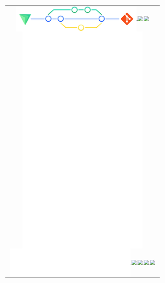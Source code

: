 <table><tr><td align="center">
<a target="_self" href="https://github.com/z-shell/zi/">
  <img align="center" style="width:80%;height:auto" src="https://github.com/z-shell/.github/raw/main/profile/img/z_git.png" alt="ZI+GIT Logo" />
</a>
  <img align="center" style="width:80%;height:auto" src="https://github.zshell.dev/.github/plugin/metrics.svg" />
<a target="_self" href="https://github.com/orgs/z-shell/projects">
  <img align="center" style="width:80%;height:auto" src="https://github.zshell.dev/.github/plugin/followup/followup.svg" />
</a>
<a title="ZI WIKI" target="_self" href="https://github.com/z-shell/zw/">
  <img align="center" style="width:80%;height:auto" src="https://github.com/z-shell/.github/raw/main/metrics/plugin/pagespeed/detailed.svg" />
</a>  
<a title="Z-Shell Projects" target="_self" href="https://github.com/orgs/z-shell/projects">
  <img align="center" style="width:80%;height:auto" src="https://github.com/z-shell/.github/raw/main/metrics/plugin/projects/projects.svg" />
</a>
 <a title="Twitter" target="_self" href="https://twitter.com/zshell_zi/">
   <img align="center" style="width:80%;height:auto" src="https://github.com/z-shell/.github/raw/main/metrics/plugin/tweets/tweets.svg" />
 </a>
<a title="DEV" target="_self" href="https://dev.to/tag/zsh">
  <img align="center" style="width:80%;height:auto" src="https://github.com/z-shell/.github/raw/main/metrics/plugin/rss/dev.tag.zsh.rss.svg" />
</a>
<!--
<a title="ZI" target="_self" href="https://github.com/z-shell/zi/">
  <img align="center" style="width:80%;height:auto" src="https://repobeats.axiom.co/api/embed/1e1afffc6a6daa806a91f70670672f8cb537f52f.svg" />
</a>
<a title="ZI WIKI" target="_self" href="https://github.com/z-shell/wiki/">
  <img align="center" style="width:80%;height:auto" src="https://repobeats.axiom.co/api/embed/7d47a082266db29fe494900bbee9c99febc24f38.svg" />
</a>
-->
<a href="https://github.com/z-shell/zi/">
  <img align="center" style="width:40%;height:auto" src="https://github-readme-stats.vercel.app/api/pin/?username=z-shell&repo=zi&card_width=150&theme=github_dark" />
</a>
<a href="https://github.com/z-shell/zw/">
  <img align="center" style="width:40%;height:auto" src="https://github-readme-stats.vercel.app/api/pin/?username=z-shell&repo=wiki&card_width=150&theme=github_dark" />
</a>
<a href="https://github.com/z-shell/community/">
  <img align="center" style="width:40%;height:auto" src="https://github-readme-stats.vercel.app/api/pin/?username=z-shell&repo=community&card_width=150&theme=github_dark" />
</a>
<a href="https://github.com/z-shell/status/">
  <img align="center" style="width:40%;height:auto" src="https://github-readme-stats.vercel.app/api/pin/?username=z-shell&repo=status&card_width=150&theme=github_dark" />
</a></td></tr>
</table>
